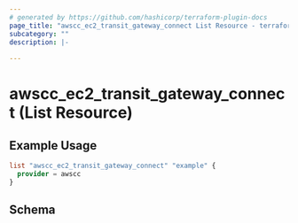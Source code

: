 ```yaml
---
# generated by https://github.com/hashicorp/terraform-plugin-docs
page_title: "awscc_ec2_transit_gateway_connect List Resource - terraform-provider-awscc"
subcategory: ""
description: |-
  
---
```


# awscc_ec2_transit_gateway_connect (List Resource)



## Example Usage

```terraform
list "awscc_ec2_transit_gateway_connect" "example" {
  provider = awscc
}
```

<!-- schema generated by tfplugindocs -->
## Schema
